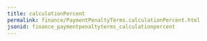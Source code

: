 ```yaml
---
title: calculationPercent
permalink: finance/PaymentPenaltyTerms.calculationPercent.html
jsonid: finance_paymentpenaltyterms_calculationpercent
---
```

